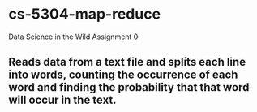 # cs-5304-map-reduce
Data Science in the Wild Assignment 0

## Reads data from a text file and splits each line into words, counting the occurrence of each word and finding the probability that that word will occur in the text.
